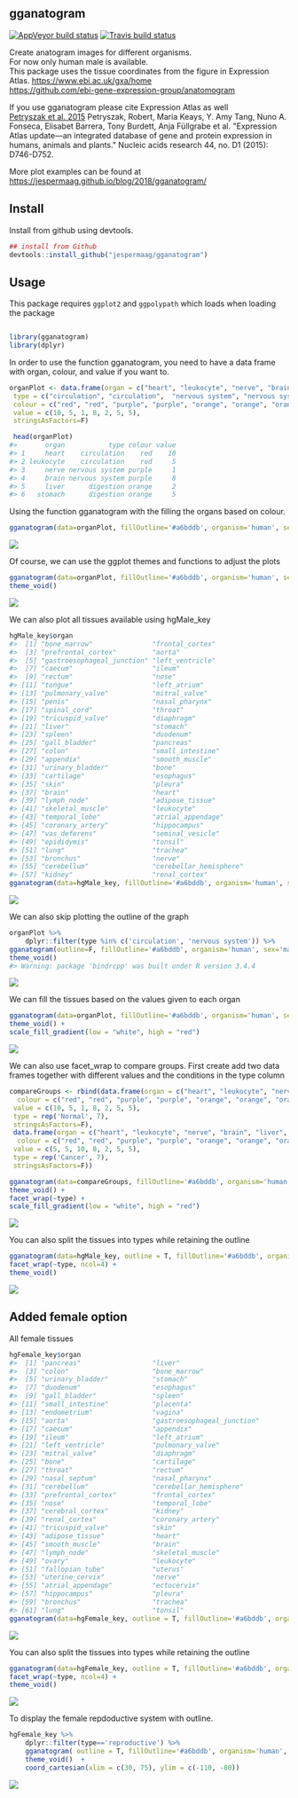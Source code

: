 <!-- README.md is generated from README.Rmd. Please edit that file -->
gganatogram
-----------

[![AppVeyor build status](https://ci.appveyor.com/api/projects/status/github/jespermaag/gganatogram?branch=master&svg=true)](https://ci.appveyor.com/project/jespermaag/gganatogram) [![Travis build status](https://travis-ci.com/jespermaag/gganatogram.svg?branch=master)](https://travis-ci.com/jespermaag/gganatogram)

Create anatogram images for different organisms. <br/> For now only human male is available. <br/> This package uses the tissue coordinates from the figure in Expression Atlas. <https://www.ebi.ac.uk/gxa/home> <br/> <https://github.com/ebi-gene-expression-group/anatomogram> <br/>

If you use gganatogram please cite Expression Atlas as well <br/> [Petryszak et al. 2015](https://academic.oup.com/nar/article/44/D1/D746/2502589) Petryszak, Robert, Maria Keays, Y. Amy Tang, Nuno A. Fonseca, Elisabet Barrera, Tony Burdett, Anja Füllgrabe et al. "Expression Atlas update—an integrated database of gene and protein expression in humans, animals and plants." Nucleic acids research 44, no. D1 (2015): D746-D752.

More plot examples can be found at <https://jespermaag.github.io/blog/2018/gganatogram/>

Install
-------

Install from github using devtools.

``` r
## install from Github
devtools::install_github("jespermaag/gganatogram")
```

Usage
-----

This package requires `ggplot2` and `ggpolypath` which loads when loading the package

``` r

library(gganatogram)
library(dplyr)
```

In order to use the function gganatogram, you need to have a data frame with organ, colour, and value if you want to.

``` r
organPlot <- data.frame(organ = c("heart", "leukocyte", "nerve", "brain", "liver", "stomach", "colon"), 
 type = c("circulation", "circulation",  "nervous system", "nervous system", "digestion", "digestion", "digestion"), 
 colour = c("red", "red", "purple", "purple", "orange", "orange", "orange"), 
 value = c(10, 5, 1, 8, 2, 5, 5), 
 stringsAsFactors=F)

 head(organPlot)
#>       organ           type colour value
#> 1     heart    circulation    red    10
#> 2 leukocyte    circulation    red     5
#> 3     nerve nervous system purple     1
#> 4     brain nervous system purple     8
#> 5     liver      digestion orange     2
#> 6   stomach      digestion orange     5
```

Using the function gganatogram with the filling the organs based on colour.

``` r
gganatogram(data=organPlot, fillOutline='#a6bddb', organism='human', sex='male', fill="colour")
```

![](figure/organPlot-1.svg)

Of course, we can use the ggplot themes and functions to adjust the plots

``` r
gganatogram(data=organPlot, fillOutline='#a6bddb', organism='human', sex='male', fill="colour") + 
theme_void()
```

![](figure/organPlotvoid-1.svg)

We can also plot all tissues available using hgMale\_key

``` r
hgMale_key$organ
#>  [1] "bone_marrow"               "frontal_cortex"           
#>  [3] "prefrontal_cortex"         "aorta"                    
#>  [5] "gastroesophageal_junction" "left_ventricle"           
#>  [7] "caecum"                    "ileum"                    
#>  [9] "rectum"                    "nose"                     
#> [11] "tongue"                    "left_atrium"              
#> [13] "pulmonary_valve"           "mitral_valve"             
#> [15] "penis"                     "nasal_pharynx"            
#> [17] "spinal_cord"               "throat"                   
#> [19] "tricuspid_valve"           "diaphragm"                
#> [21] "liver"                     "stomach"                  
#> [23] "spleen"                    "duodenum"                 
#> [25] "gall_bladder"              "pancreas"                 
#> [27] "colon"                     "small_intestine"          
#> [29] "appendix"                  "smooth_muscle"            
#> [31] "urinary_bladder"           "bone"                     
#> [33] "cartilage"                 "esophagus"                
#> [35] "skin"                      "pleura"                   
#> [37] "brain"                     "heart"                    
#> [39] "lymph_node"                "adipose_tissue"           
#> [41] "skeletal_muscle"           "leukocyte"                
#> [43] "temporal_lobe"             "atrial_appendage"         
#> [45] "coronary_artery"           "hippocampus"              
#> [47] "vas_deferens"              "seminal_vesicle"          
#> [49] "epididymis"                "tonsil"                   
#> [51] "lung"                      "trachea"                  
#> [53] "bronchus"                  "nerve"                    
#> [55] "cerebellum"                "cerebellar_hemisphere"    
#> [57] "kidney"                    "renal_cortex"
gganatogram(data=hgMale_key, fillOutline='#a6bddb', organism='human', sex='male', fill="colour") +theme_void()
```

![](figure/organPlotAll-1.svg)

We can also skip plotting the outline of the graph

``` r
organPlot %>%
    dplyr::filter(type %in% c('circulation', 'nervous system')) %>%
gganatogram(outline=F, fillOutline='#a6bddb', organism='human', sex='male', fill="colour") + 
theme_void()
#> Warning: package 'bindrcpp' was built under R version 3.4.4
```

![](figure/organPlotSubset-1.svg)

We can fill the tissues based on the values given to each organ

``` r
gganatogram(data=organPlot, fillOutline='#a6bddb', organism='human', sex='male', fill="value") + 
theme_void() +
scale_fill_gradient(low = "white", high = "red")
```

![](figure/organPlotValue-1.svg)

We can also use facet\_wrap to compare groups.
First create add two data frames together with different values and the conditions in the type column

``` r
compareGroups <- rbind(data.frame(organ = c("heart", "leukocyte", "nerve", "brain", "liver", "stomach", "colon"), 
  colour = c("red", "red", "purple", "purple", "orange", "orange", "orange"), 
 value = c(10, 5, 1, 8, 2, 5, 5), 
 type = rep('Normal', 7), 
 stringsAsFactors=F),
 data.frame(organ = c("heart", "leukocyte", "nerve", "brain", "liver", "stomach", "colon"), 
  colour = c("red", "red", "purple", "purple", "orange", "orange", "orange"), 
 value = c(5, 5, 10, 8, 2, 5, 5), 
 type = rep('Cancer', 7), 
 stringsAsFactors=F))
```

``` r
gganatogram(data=compareGroups, fillOutline='#a6bddb', organism='human', sex='male', fill="value") + 
theme_void() +
facet_wrap(~type) +
scale_fill_gradient(low = "white", high = "red") 
```

![](figure/Condition-1.svg)

You can also split the tissues into types while retaining the outline

``` r
gganatogram(data=hgMale_key, outline = T, fillOutline='#a6bddb', organism='human', sex='male', fill="colour") +
facet_wrap(~type, ncol=4) +
theme_void()
```

![](figure/maleOrgans-1.svg)

Added female option
-------------------

All female tissues

``` r
hgFemale_key$organ
#>  [1] "pancreas"                  "liver"                    
#>  [3] "colon"                     "bone_marrow"              
#>  [5] "urinary_bladder"           "stomach"                  
#>  [7] "duodenum"                  "esophagus"                
#>  [9] "gall_bladder"              "spleen"                   
#> [11] "small_intestine"           "placenta"                 
#> [13] "endometrium"               "vagina"                   
#> [15] "aorta"                     "gastroesophageal_junction"
#> [17] "caecum"                    "appendix"                 
#> [19] "ileum"                     "left_atrium"              
#> [21] "left_ventricle"            "pulmonary_valve"          
#> [23] "mitral_valve"              "diaphragm"                
#> [25] "bone"                      "cartilage"                
#> [27] "throat"                    "rectum"                   
#> [29] "nasal_septum"              "nasal_pharynx"            
#> [31] "cerebellum"                "cerebellar_hemisphere"    
#> [33] "prefrontal_cortex"         "frontal_cortex"           
#> [35] "nose"                      "temporal_lobe"            
#> [37] "cerebral_cortex"           "kidney"                   
#> [39] "renal_cortex"              "coronary_artery"          
#> [41] "tricuspid_valve"           "skin"                     
#> [43] "adipose_tissue"            "heart"                    
#> [45] "smooth_muscle"             "brain"                    
#> [47] "lymph_node"                "skeletal_muscle"          
#> [49] "ovary"                     "leukocyte"                
#> [51] "fallopian_tube"            "uterus"                   
#> [53] "uterine_cervix"            "nerve"                    
#> [55] "atrial_appendage"          "ectocervix"               
#> [57] "hippocampus"               "pleura"                   
#> [59] "bronchus"                  "trachea"                  
#> [61] "lung"                      "tonsil"
gganatogram(data=hgFemale_key, outline = T, fillOutline='#a6bddb', organism='human', sex='female', fill="colour")  +theme_void()
```

![](figure/female-1.svg)

You can also split the tissues into types while retaining the outline

``` r
gganatogram(data=hgFemale_key, outline = T, fillOutline='#a6bddb', organism='human', sex='female', fill="colour") +
facet_wrap(~type, ncol=4) +
theme_void()
```

![](figure/femaleOrgans-1.svg)

To display the female repdoductive system with outline.

``` r
hgFemale_key %>%
    dplyr::filter(type=='reproductive') %>%
    gganatogram( outline = T, fillOutline='#a6bddb', organism='human', sex='female', fill="colour")  +
    theme_void()  +
    coord_cartesian(xlim = c(30, 75), ylim = c(-110, -80))
```

![](figure/femaleRep-1.svg)
